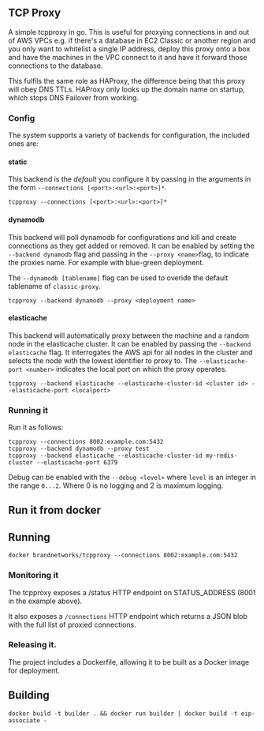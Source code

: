 ## TCP Proxy

A simple tcpproxy in go. This is useful for proxying connections in and out of AWS VPCs e.g. if there's a database in 
EC2 Classic or another region and you only want to whitelist a single IP address, deploy this proxy onto a box and have
the machines in the VPC connect to it and have it forward those connections to the database.

This fulfils the same role as HAProxy, the difference being that this proxy will obey DNS TTLs. HAProxy only looks up
the domain name on startup, which stops DNS Failover from working.

### Config

The system supports a variety of backends for configuration, the included ones are:
#### static
   This backend is the *default* you configure it by passing in the arguments in the form `--connections [<port>:<url>:<port>]*`.

    tcpproxy --connections [<port>:<url>:<port>]*

#### dynamodb
This backend will poll dynamodb for configurations and kill and create connections as they get added or removed.
It can be enabled by setting the `--backend dynamodb` flag and passing in the `--proxy <name>`flag,
to indicate the proxies name. For example with blue-green deployment.

The `--dynamodb [tablename]` flag can be used to overide the default tablename of `classic-proxy`.

    tcpproxy --backend dynamodb --proxy <deployment name>

#### elasticache
This backend will automatically proxy between the machine and a random node in the elasticache cluster.
It can be enabled by passing the `--backend elasticache` flag. It interrogates the AWS api for all nodes
in the cluster and selects the node with the lowest identifier to proxy to. The `--elasticache-port <number>` indicates the
local port on which the proxy operates.

    tcpproxy --backend elasticache --elasticache-cluster-id <cluster id> --elasticache-port <localport>

### Running it

Run it as follows:

    tcpproxy --connections 8002:example.com:5432
    tcpproxy --backend dynamodb --proxy test
    tcpproxy --backend elasticache --elasticache-cluster-id my-redis-cluster --elasticache-port 6379

Debug can be enabled with the `--debug <level>` where `level` is an integer in the range `0...2`. Where 0 is no logging and 2 is maximum logging.

## Run it from docker

## Running

    docker brandnetworks/tcpproxy --connections 8002:example.com:5432

### Monitoring it

The tcpproxy exposes a /status HTTP endpoint on STATUS_ADDRESS (8001 in the example above).

It also exposes a `/connections` HTTP endpoint which returns a JSON blob with the full list of proxied connections.

### Releasing it.

The project includes a Dockerfile, allowing it to be built as a Docker image for deployment.

## Building

    docker build -t builder . && docker run builder | docker build -t eip-associate -
